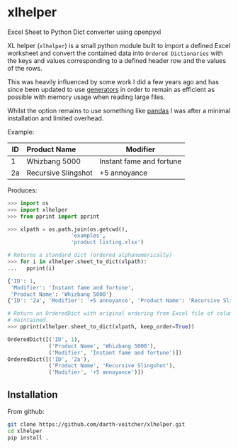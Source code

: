 # xlhelper
Excel Sheet to Python Dict converter using openpyxl

XL helper (`xlhelper`) is a small python module built to import a defined Excel
worksheet and convert the contained data into `Ordered Dictionaries` with the
keys and values corresponding to a defined header row and the values of the
rows.

This was heavily influenced by some work I did a few years ago and has since
been updated to use [generators](https://wiki.python.org/moin/Generators)
in order to remain as efficient as possible with memory usage when reading
large files.

Whilst the option remains to use something like
[pandas](https://pandas.pydata.org) I was after a minimal installation and
limited overhead.


Example:

| ID       | Product Name        | Modifier |
|----------|:--------------------|----------|
| 1        | Whizbang 5000       | Instant fame and fortune
| 2a       | Recursive Slingshot | +5 annoyance

Produces:

```python
>>> import os
>>> import xlhelper
>>> from pprint import pprint

>>> xlpath = os.path.join(os.getcwd(),
                    'examples',
                    'product listing.xlsx')

# Returns a standard dict (ordered alphanumerically)
>>> for i in xlhelper.sheet_to_dict(xlpath):
...   pprint(i)

{'ID': 1,
 'Modifier': 'Instant fame and fortune',
 'Product Name': 'Whizbang 5000'}
{'ID': '2a', 'Modifier': '+5 annoyance', 'Product Name': 'Recursive Slingshot'}

# Return an OrderedDict with original ordering from Excel file of columns
# maintained.
>>> pprint(xlhelper.sheet_to_dict(xlpath, keep_order=True))

OrderedDict([('ID', 1),
             ('Product Name', 'Whizbang 5000'),
             ('Modifier', 'Instant fame and fortune')])
OrderedDict([('ID', '2a'),
             ('Product Name', 'Recursive Slingshot'),
             ('Modifier', '+5 annoyance')])

```

## Installation
From github:
```bash
git clone https://github.com/darth-veitcher/xlhelper.git
cd xlhelper
pip install .
```
